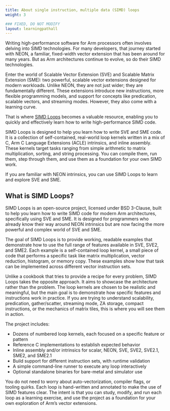 ```yaml
---
title: About single instruction, multiple data (SIMD) loops
weight: 3

### FIXED, DO NOT MODIFY
layout: learningpathall
---
```


Writing high-performance software for Arm processors often involves delving into
SIMD technologies. For many developers, that journey started with NEON, a
familiar, fixed-width vector extension that has been around for many years. But as
Arm architectures continue to evolve, so do their SIMD technologies.

Enter the world of Scalable Vector Extension (SVE) and Scalable Matrix Extension (SME): two powerful, scalable vector extensions designed for modern
workloads. Unlike NEON, they are not just wider; they are fundamentally different. These
extensions introduce new instructions, more flexible programming models, and
support for concepts like predication, scalable vectors, and streaming modes.
However, they also come with a learning curve.

That is where [SIMD Loops](https://gitlab.arm.com/architecture/simd-loops) becomes a valuable resource, enabling you to quickly and effectively learn how to write high-performance SIMD code.

SIMD Loops is designed to help
you learn how to write SVE and SME code. It is a collection
of self-contained, real-world loop kernels written in a mix of C, Arm C Language Extensions (ACLE)
intrinsics, and inline assembly. These kernels target tasks ranging from simple arithmetic
to matrix multiplication, sorting, and string processing. You can compile them,
run them, step through them, and use them as a foundation for your own SIMD
work.

If you are familiar with NEON intrinsics, you can use SIMD Loops to learn and explore SVE and SME.

## What is SIMD Loops?

SIMD Loops is an open-source
project, licensed under BSD 3-Clause, built to help you learn how to write SIMD code for modern Arm
architectures, specifically using SVE and SME.
It is designed for programmers who already know
their way around NEON intrinsics but are now facing the more powerful and
complex world of SVE and SME.

The goal of SIMD Loops is to provide working, readable examples that demonstrate
how to use the full range of features available in SVE, SVE2, and SME2. Each
example is a self-contained loop kernel, a small piece of code that performs
a specific task like matrix multiplication, vector reduction, histogram, or
memory copy. These examples show how that task can be implemented across different
vector instruction sets.

Unlike a cookbook that tries to provide a recipe for every problem, SIMD Loops
takes the opposite approach. It aims to showcase the architecture rather than
the problem. The loop kernels are chosen to be realistic and meaningful, but the
main goal is to demonstrate how specific features and instructions work in
practice. If you are trying to understand scalability, predication,
gather/scatter, streaming mode, ZA storage, compact instructions, or the
mechanics of matrix tiles, this is where you will see them in action.

The project includes:
- Dozens of numbered loop kernels, each focused on a specific feature or pattern
- Reference C implementations to establish expected behavior
- Inline assembly and/or intrinsics for scalar, NEON, SVE, SVE2, SVE2.1, SME2, and SME2.1
- Build support for different instruction sets, with runtime validation
- A simple command-line runner to execute any loop interactively
- Optional standalone binaries for bare-metal and simulator use

You do not need to worry about auto-vectorization, compiler flags, or tooling
quirks. Each loop is hand-written and annotated to make the use of SIMD features
clear. The intent is that you can study, modify, and run each loop as a learning
exercise, and use the project as a foundation for your own exploration of
Arm’s vector extensions.



